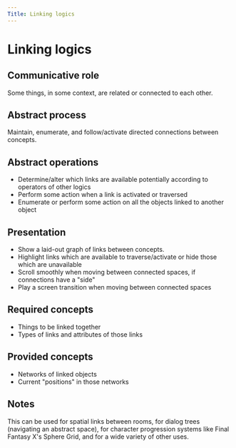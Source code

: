 ```yaml
---
Title: Linking logics 
---
```


# Linking logics

## Communicative role

Some things, in some context, are related or connected to each other.

## Abstract process

Maintain, enumerate, and follow/activate directed connections between concepts.

## Abstract operations

* Determine/alter which links are available potentially according to operators of other logics
* Perform some action when a link is activated or traversed
* Enumerate or perform some action on all the objects linked to another object

## Presentation

* Show a laid-out graph of links between concepts.
* Highlight links which are available to traverse/activate or hide those which are unavailable
* Scroll smoothly when moving between connected spaces, if connections have a "side"
* Play a screen transition when moving between connected spaces

## Required concepts

* Things to be linked together
* Types of links and attributes of those links

## Provided concepts

* Networks of linked objects
* Current "positions" in those networks

## Notes

This can be used for spatial links between rooms, for dialog trees (navigating an abstract space), for character progression systems like Final Fantasy X's Sphere Grid, and for a wide variety of other uses. 

